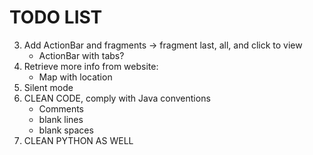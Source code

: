 TODO LIST
=========

3. Add ActionBar and fragments -> fragment last, all, and click to view
    - ActionBar with tabs?
4. Retrieve more info from website:
    - Map with location
5. Silent mode
6. CLEAN CODE, comply with Java conventions
    - Comments
    - blank lines
    - blank spaces
7. CLEAN PYTHON AS WELL

